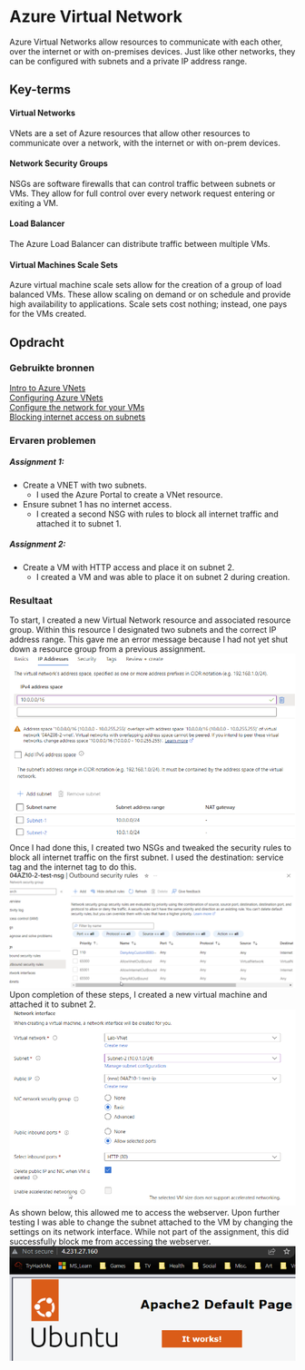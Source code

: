 # Azure Virtual Network
Azure Virtual Networks allow resources to communicate with each other, over the internet or with on-premises devices. Just like other networks, they can be configured with subnets and a private IP address range.

## Key-terms
#### Virtual Networks
VNets are a set of Azure resources that allow other resources to communicate over a network, with the internet or with on-prem devices. 

#### Network Security Groups
NSGs are software firewalls that can control traffic between subnets or VMs. They allow for full control over every network request entering or exiting a VM.

#### Load Balancer
The Azure Load Balancer can distribute traffic between multiple VMs. 

#### Virtual Machines Scale Sets
Azure virtual machine scale sets allow for the creation of a group of load balanced VMs. These allow scaling on demand or on schedule and provide high availability to applications. Scale sets cost nothing; instead, one pays for the VMs created.

## Opdracht
### Gebruikte bronnen
[Intro to Azure VNets](https://learn.microsoft.com/en-us/training/modules/introduction-to-azure-virtual-networks/)  
[Configuring Azure VNets](https://learn.microsoft.com/en-us/training/modules/configure-virtual-networks/)  
[Configure the network for your VMs](https://learn.microsoft.com/en-us/training/paths/azure-administrator-manage-virtual-networks/)  
[Blocking internet access on subnets](https://learn.microsoft.com/en-us/answers/questions/427589/how-to-block-internet-access-in-azure-virtual-netw)  

### Ervaren problemen
##### Assignment 1:
* Create a VNET with two subnets.
	* I used the Azure Portal to create a VNet resource.
* Ensure subnet 1 has no internet access.
	* I created a second NSG with rules to block all internet traffic and attached it to subnet 1.

##### Assignment 2:
* Create a VM with HTTP access and place it on subnet 2.
	* I created a VM and was able to place it on subnet 2 during creation.

### Resultaat
To start, I created a new Virtual Network resource and associated resource group. Within this resource I designated two subnets and the correct IP address range. This gave me an error message because I had not yet shut down a resource group from a previous assignment.  
![ss VNET creation](../../00_includes/AZ-10_screenshot1.png)  
Once I had done this, I created two NSGs and tweaked the security rules to block all internet traffic on the first subnet. I used the destination: service tag and the internet tag to do this.  
![ss2](../../00_includes/AZ-10_screenshot2.png)  
Upon completion of these steps, I created a new virtual machine and attached it to subnet 2.  
![ss3](../../00_includes/AZ-10_screenshot3.png)  
As shown below, this allowed me to access the webserver. Upon further testing I was able to change the subnet attached to the VM by changing the settings on its network interface. While not part of the assignment, this did successfully block me from accessing the webserver.
![ss of website](../../00_includes/AZ-10_screenshot4.png)
